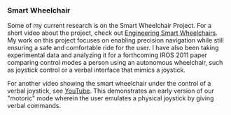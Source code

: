 ### Smart Wheelchair

Some of my current research is on the Smart Wheelchair Project. For a short video about the project, check out [Engineering Smart Wheelchairs](http://www.youtube.com/watch?v=mYIq59yGGwc). My work on this project focuses on enabling precision navigation while still ensuring a safe and comfortable ride for the user. I have also been taking experimental data and analyzing it for a forthcoming IROS 2011 paper comparing control modes a person using an autonomous wheelchair, such as joystick control or a verbal interface that mimics a joystick.

For another video showing the smart wheelchair under the control of a verbal joystick, see [YouTube](http://www.youtube.com/user/chadrockey87#p/a/u/2/Ly1ot7R1Tlw). This demonstrates an early version of our "motoric" mode wherein the user emulates a physical joystick by giving verbal commands.
